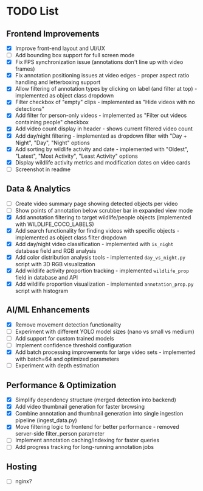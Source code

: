
# TODO List

## Frontend Improvements
- [x] Improve front-end layout and UI/UX
- [ ] Add bounding box support for full screen mode
- [x] Fix FPS synchronization issue (annotations don't line up with video frames)
- [x] Fix annotation positioning issues at video edges - proper aspect ratio handling and letterboxing support
- [x] Allow filtering of annotation types by clicking on label (and filter at top) - implemented as object class dropdown
- [x] Filter checkbox of "empty" clips - implemented as "Hide videos with no detections"
- [x] Add filter for person-only videos - implemented as "Filter out videos containing people" checkbox
- [x] Add video count display in header - shows current filtered video count
- [x] Add day/night filtering - implemented as dropdown filter with "Day + Night", "Day", "Night" options
- [x] Add sorting by wildlife activity and date - implemented with "Oldest", "Latest", "Most Activity", "Least Activity" options
- [x] Display wildlife activity metrics and modification dates on video cards
- [ ] Screenshot in readme

## Data & Analytics
- [ ] Create video summary page showing detected objects per video
- [ ] Show points of annotation below scrubber bar in expanded view mode
- [x] Add annotation filtering to target wildlife/people objects (implemented with WILDLIFE_COCO_LABELS)
- [x] Add search functionality for finding videos with specific objects - implemented as object class filter dropdown
- [x] Add day/night video classification - implemented with `is_night` database field and RGB analysis
- [x] Add color distribution analysis tools - implemented `day_vs_night.py` script with 3D RGB visualization
- [x] Add wildlife activity proportion tracking - implemented `wildlife_prop` field in database and API
- [x] Add wildlife proportion visualization - implemented `annotation_prop.py` script with histogram

## AI/ML Enhancements  
- [x] Remove movement detection functionality
- [ ] Experiment with different YOLO model sizes (nano vs small vs medium)
- [ ] Add support for custom trained models
- [ ] Implement confidence threshold configuration
- [x] Add batch processing improvements for large video sets - implemented with batch=64 and optimized parameters
- [ ] Experiment with depth estimation

## Performance & Optimization
- [x] Simplify dependency structure (merged detection into backend)
- [x] Add video thumbnail generation for faster browsing
- [x] Combine annotation and thumbnail generation into single ingestion pipeline (ingest_data.py)
- [x] Move filtering logic to frontend for better performance - removed server-side filter_person parameter
- [ ] Implement annotation caching/indexing for faster queries
- [ ] Add progress tracking for long-running annotation jobs

## Hosting
- [ ] nginx?
